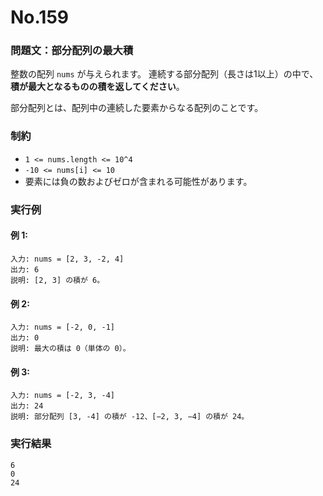 # No.159

### 問題文：部分配列の最大積

整数の配列 `nums` が与えられます。
連続する部分配列（長さは1以上）の中で、**積が最大となるものの積を返してください**。

部分配列とは、配列中の連続した要素からなる配列のことです。

### 制約

* `1 <= nums.length <= 10^4`
* `-10 <= nums[i] <= 10`
* 要素には負の数およびゼロが含まれる可能性があります。

### 実行例

#### 例 1:

```
入力: nums = [2, 3, -2, 4]
出力: 6
説明: [2, 3] の積が 6。
```

#### 例 2:

```
入力: nums = [-2, 0, -1]
出力: 0
説明: 最大の積は 0（単体の 0）。
```

#### 例 3:

```
入力: nums = [-2, 3, -4]
出力: 24
説明: 部分配列 [3, -4] の積が -12、[−2, 3, −4] の積が 24。
```

### 実行結果

```
6
0
24
```
